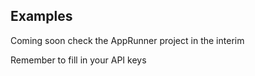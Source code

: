 Examples
--------
Coming soon check the AppRunner project in the interim

Remember to fill in your API keys

